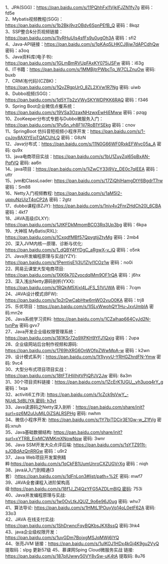 1、JPA(SGG)：https://pan.baidu.com/s/11PQhhFxl1VjklFJZN1fy7g 密码：fd5e  
2、Mybatis视频教程(SGG)：https://pan.baidu.com/s/1b2Bkj9vzOBdv6SpnPEfB_Q 密码：8kqz  
3、SSP整合&分页视频链接：https://pan.baidu.com/s/1IvRHuUIs4sfFs9u0ugOh3A 密码：sfi2  
4、Java-API链接：https://pan.baidu.com/s/1pKAq5LHKCJ8jw7dAPCdhQw 密码：a3oq  
5、Java资料库(电子书): https://pan.baidu.com/s/1GLmBmRVUpFAxKY075iJSFw 密码：i63g  
6、IT书籍：https://pan.baidu.com/s/1MMBjtrPWbcTq_W7CLZnuOw 密码: buxb  
7、CRM(有代码)(CZBK)：https://pan.baidu.com/s/1QvZRgpUrO_8ZL2XVw1R7Ng 密码: uiwb  
8、Dubbo视频(SGG)：https://pan.baidu.com/s/1d5YTb2zVWySKYWDPKK6RAQ 密码：f346  
9、Spring Boot企业微信点餐系统：https://pan.baidu.com/s/19VSa3OzaxNHzwxEwHiEMww 密码：pzqg  
10、ZooKeeper分布式专题与Dubbo微服务入门：https://pan.baidu.com/s/1Pu5n_vh8F1jl7RoB1YSEkg 密码：cnov  
11、SpringBoot 仿抖音短视频小程序开发：https://pan.baidu.com/s/1-cvJoy8AXlYEjoTQACUhLQ 密码：G8zN  
12、Java分布式：https://pan.baidu.com/s/11N0G66WF0RxkEFWvc05a_A 密码: qu9x  
13、java电商项目实战：https://pan.baidu.com/s/1bU1ZuyZql65pBxAN-PqfVQ 密码: aa6n  
14、java项目：https://pan.baidu.com/s/1jZwCY33j9Vz_DE0c7qIEEA 密码：uttr  
15、jvm和ClassLoader: https://pan.baidu.com/s/17ZiQhIHamgDtY6BgdrT7rw 密码：Sm88  
16、Netty入门视频教程: https://pan.baidu.com/s/1aM5I2-uppuNzUizT4oCP2A 密码：2gtz  
17、dubbo课程(BZJY): https://pan.baidu.com/s/1niv4v2FnrZHdCh20l_6CBA 密码：4kf7  
18、JAVA高级(DLXY): https://pan.baidu.com/s/1JtKFDkMmomBCO3Rq3Up3bg 密码：6kpa  
19、大神班 MyBatis(RXL): https://pan.baidu.com/s/1CxqdfMBf57QpvgtjjZtyMg 密码：2mb4  
20、深入JVM内核—原理、诊断与优化: https://pan.baidu.com/s/1_dQBY4fYDgC_aRgwX-v_iQ 密码：o5nk  
21、Java并发编程原理与实战(YZY): https://pan.baidu.com/s/1PemtjsE1j3U1ZIyl1COz1w 密码：no0i  
22、网易云课堂大型电商项目: https://pan.baidu.com/s/1XK6k70ZvocdqlMm9OF1rQA 密码：j6hx  
23、深入浅出Netty源码剖析(YXX): https://pan.baidu.com/s/1RQkjM5Xjxl4LJFS_51VUWA 密码：7cqm  
24、JAVA设计模式(BFW): https://pan.baidu.com/s/1p2rDwCabHtw6mWO2vuO0KA 密码：trj8  
25、乐优项目：https://pan.baidu.com/s/1I5LyWwohQY1Hu-JxvUmblA 密码:mn2e  
26、Java系统学习资料: https://pan.baidu.com/s/1CZalhap664CyJd2N-tynPw 密码:gvv7  
27、Java开发企业级权限管理系统：https://pan.baidu.com/s/181KSr72p9XPKH9YFJ1Qxig 密码：2upa  
28、企业级网站后台制作视频和源码: https://pan.baidu.com/s/1769hXRG6OnWOfpZWwMpA-w 密码：k2wn  
29、设计模式系列：https://pan.baidu.com/s/1t1IyyvU-YRHGZhrdFN-Ymw 密码: 9vc4  
30、大型分布式项目项目实战：https://pan.baidu.com/s/18tFTiHliIhjtVPjQPJV2Jw 密码: 8a3m  
31、30个项目资料链接：https://pan.baidu.com/s/1ZcErK1UGU__yh3uoq4rY_g 密码：1xqa  
32、activiti6工作流: https://pan.baidu.com/s/1cZck9sVwY_-NUdL3dBLlYA 密码: h3vt  
33、Java读源码之Netty深入剖析：https://pan.baidu.com/share/init?surl=qz6M2uUuMjL0iZSALRSPHg 密码: nwhm  
34、微信小程序开发: https://pan.baidu.com/s/1Y7biTDCir3E1Gw-w_Z1fVg 密码:xnuh  
35、Java基础数据结构: https://pan.baidu.com/share/init?surl=xYTRB_EixMCWMKmXNowNsw 密码: 3wnr  
36、Java SSM开发大众点评后端: https://pan.baidu.com/s/1sYTZ911t-sJOBdAzQnRRGw 密码：u9r2  
37、Java Web项目开发案例精粹:https://pan.baidu.com/s/1qCkFB1UumUnroCXZUGVrXg 密码：niqh  
38、java从入门到精通(3套）:https://pan.baidu.com/s/1dFnLon3#list/path=%2F 密码: mwf7  
39、JAVA全套课程入进阶架构高级:https://pan.baidu.com/s/18f1J_Zl4QzYFG5AZDLmBIQ 密码: 753i  
40、Java并发编程原理与实战: https://pan.baidu.com/s/1w0OvLtkJQUZ_9o6e96J0ug 密码: whv7  
41、算法导论: https://pan.baidu.com/s/1HMtL1POuyVq14oL0etF62A 密码: 33o3  
42、JAVA 在线支付实战: https://pan.baidu.com/s/1ShDrwncFqyBQKbsJKX8ssQ  密码:3hk4  
43、java企业级权限开发：https://pan.baidu.com/s/1uvGDm7BojxgMSJqMWj6lYQ  
44、张亮JVM 链接：https://pan.baidu.com/s/1uIKOJ1HDx4kGj4K9gu2VyQ 提取码：slpg 更新57级
45、慕课网Sping Cloud微服务实战 链接: https://pan.baidu.com/s/187pIUwwy50VY8vSw-uK4tA 提取码: 8u76


